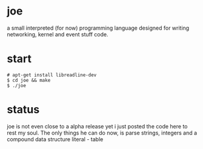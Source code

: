 joe
=====
a small interpreted (for now) programming language
designed for writing networking, kernel and event stuff code.

start
====
    # apt-get install libreadline-dev
    $ cd joe && make
    $ ./joe


status
=====
joe is not even close to a alpha release yet
i just posted the code here to rest my soul.
The only things he can do now, is parse strings, integers and
a compound data structure literal - table
